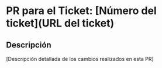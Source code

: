 # PR para el Ticket: [Número del ticket](URL del ticket)

## Descripción

[Descripción detallada de los cambios realizados en esta PR]

<!--
## Capturas de pantalla (opcional)

[Capturas de pantalla que muestren los cambios realizados]

-->

<!--
## Notas adicionales (opcional)

[Cualquier información adicional relevante para revisar esta PR]
-->
